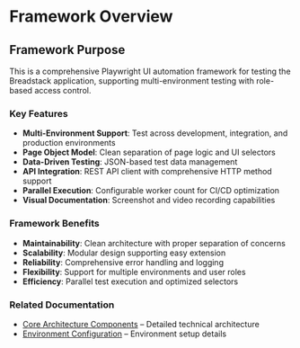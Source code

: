 # Framework Overview

## Framework Purpose
This is a comprehensive Playwright UI automation framework for testing the Breadstack application, supporting multi-environment testing with role-based access control.

### Key Features
- **Multi-Environment Support**: Test across development, integration, and production environments
- **Page Object Model**: Clean separation of page logic and UI selectors
- **Data-Driven Testing**: JSON-based test data management
- **API Integration**: REST API client with comprehensive HTTP method support
- **Parallel Execution**: Configurable worker count for CI/CD optimization
- **Visual Documentation**: Screenshot and video recording capabilities

### Framework Benefits
- **Maintainability**: Clean architecture with proper separation of concerns
- **Scalability**: Modular design supporting easy extension
- **Reliability**: Comprehensive error handling and logging
- **Flexibility**: Support for multiple environments and user roles
- **Efficiency**: Parallel test execution and optimized selectors

### Related Documentation
- [Core Architecture Components](./core-architecture.mdc) – Detailed technical architecture
- [Environment Configuration](./environment-configuration) – Environment setup details